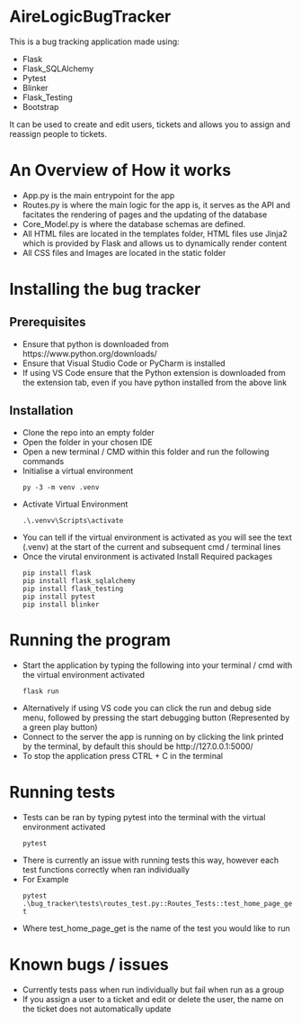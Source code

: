# AireLogicBugTracker

This is a bug tracking application made using:
<ul>
<li>Flask</li>
<li>Flask_SQLAlchemy</li>
<li>Pytest</li>
<li>Blinker</li>
<li>Flask_Testing</li>
<li>Bootstrap</li>
</ul>

It can be used to create and edit users, tickets and allows you to assign and reassign people to tickets.

<h1>An Overview of How it works</h1>
<ul>
<li>App.py is the main entrypoint for the app</li>
<li>Routes.py is where the main logic for the app is, it serves as the API and facitates the rendering of pages and the updating of the database</li>
<li>Core_Model.py is where the database schemas are defined.</li>
<li>All HTML files are located in the templates folder, HTML files use Jinja2 which is provided by Flask and allows us to dynamically render content</li>
<li>All CSS files and Images are located in the static folder</li>
</ul>

<h1>Installing the bug tracker</h1>
<h2>Prerequisites</h2>
<ul>
<li>Ensure that python is downloaded from https://www.python.org/downloads/</li>
<li>Ensure that Visual Studio Code or PyCharm is installed</li>
<li>If using VS Code ensure that the Python extension is downloaded from the extension tab, even if you have python installed from the above link</li>
</ul>

<h2>Installation</h2>
<ul>
<li>Clone the repo into an empty folder</li>
<li>Open the folder in your chosen IDE</li>
<li>Open a new terminal / CMD within this folder and run the following commands</li>
<li>Initialise a virtual environment</li>

```py -3 -m venv .venv```

<li>Activate Virtual Environment</li>

```.\.venvv\Scripts\activate```

<li>You can tell if the virtual environment is activated as you will see the text (.venv) at the start of the current and subsequent cmd / terminal lines</li>
<li>Once the virutal environment is activated Install Required packages</li>

```
pip install flask
pip install flask_sqlalchemy
pip install flask_testing
pip install pytest
pip install blinker
```

</ul>

<h1>Running the program</h1>
<ul>
<li>Start the application by typing the following into your terminal / cmd with the virtual environment activated</li>

```flask run```

<li>Alternatively if using VS code you can click the run and debug side menu, followed by pressing the start debugging button (Represented by a green play button)</li>
<li>Connect to the server the app is running on by clicking the link printed by the terminal, by default this should be http://127.0.0.1:5000/</li>
<li>To stop the application press CTRL + C in the terminal</li>
</ul>

<h1>Running tests</h1>
<ul>
<li>Tests can be ran by typing pytest into the terminal with the virtual environment activated</li>

```pytest```

<li>There is currently an issue with running tests this way, however each test functions correctly when ran individually</li>
<li>For Example</li>

```pytest .\bug_tracker\tests\routes_test.py::Routes_Tests::test_home_page_get```

<li>Where test_home_page_get is the name of the test you would like to run</li>

</ul>

<h1>Known bugs / issues</h1>
<ul>
<li>Currently tests pass when run individually but fail when run as a group</li>
<li>If you assign a user to a ticket and edit or delete the user, the name on the ticket does not automatically update</li>
</ul>
